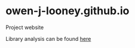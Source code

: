 # owen-j-looney.github.io
Project website

Library analysis can be found [here](https://owen-j-looney.github.io/libraries_analysis/)
